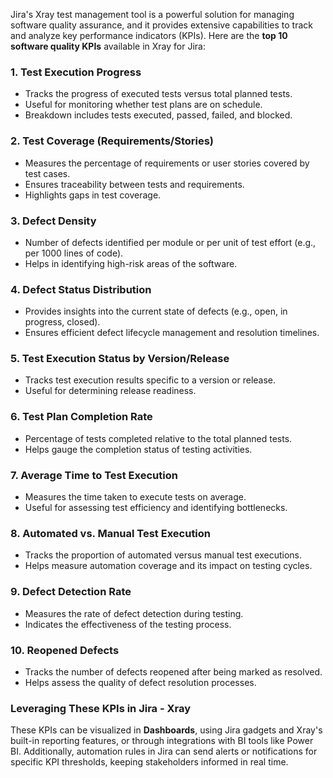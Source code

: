 
Jira's Xray test management tool is a powerful solution for managing software quality assurance, and it provides extensive capabilities to track and analyze key performance indicators (KPIs). Here are the **top 10 software quality KPIs** available in Xray for Jira:

### 1. **Test Execution Progress**
   - Tracks the progress of executed tests versus total planned tests.
   - Useful for monitoring whether test plans are on schedule.
   - Breakdown includes tests executed, passed, failed, and blocked.

### 2. **Test Coverage (Requirements/Stories)**
   - Measures the percentage of requirements or user stories covered by test cases.
   - Ensures traceability between tests and requirements.
   - Highlights gaps in test coverage.

### 3. **Defect Density**
   - Number of defects identified per module or per unit of test effort (e.g., per 1000 lines of code).
   - Helps in identifying high-risk areas of the software.

### 4. **Defect Status Distribution**
   - Provides insights into the current state of defects (e.g., open, in progress, closed).
   - Ensures efficient defect lifecycle management and resolution timelines.

### 5. **Test Execution Status by Version/Release**
   - Tracks test execution results specific to a version or release.
   - Useful for determining release readiness.

### 6. **Test Plan Completion Rate**
   - Percentage of tests completed relative to the total planned tests.
   - Helps gauge the completion status of testing activities.

### 7. **Average Time to Test Execution**
   - Measures the time taken to execute tests on average.
   - Useful for assessing test efficiency and identifying bottlenecks.

### 8. **Automated vs. Manual Test Execution**
   - Tracks the proportion of automated versus manual test executions.
   - Helps measure automation coverage and its impact on testing cycles.

### 9. **Defect Detection Rate**
   - Measures the rate of defect detection during testing.
   - Indicates the effectiveness of the testing process.

### 10. **Reopened Defects**
   - Tracks the number of defects reopened after being marked as resolved.
   - Helps assess the quality of defect resolution processes.

### Leveraging These KPIs in Jira - Xray
These KPIs can be visualized in **Dashboards**, using Jira gadgets and Xray's built-in reporting features, or through integrations with BI tools like Power BI. Additionally, automation rules in Jira can send alerts or notifications for specific KPI thresholds, keeping stakeholders informed in real time.
